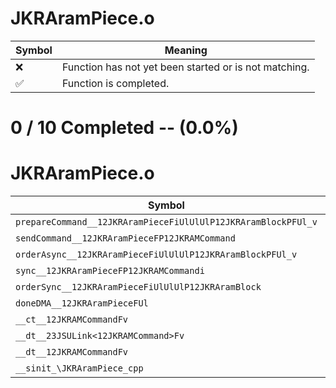 # JKRAramPiece.o
| Symbol | Meaning 
| ------------- | ------------- 
| :x: | Function has not yet been started or is not matching. 
| :white_check_mark: | Function is completed. 


# 0 / 10 Completed -- (0.0%)
# JKRAramPiece.o
| Symbol | Decompiled? |
| ------------- | ------------- |
| `prepareCommand__12JKRAramPieceFiUlUlUlP12JKRAramBlockPFUl_v` | :x: |
| `sendCommand__12JKRAramPieceFP12JKRAMCommand` | :x: |
| `orderAsync__12JKRAramPieceFiUlUlUlP12JKRAramBlockPFUl_v` | :x: |
| `sync__12JKRAramPieceFP12JKRAMCommandi` | :x: |
| `orderSync__12JKRAramPieceFiUlUlUlP12JKRAramBlock` | :x: |
| `doneDMA__12JKRAramPieceFUl` | :x: |
| `__ct__12JKRAMCommandFv` | :x: |
| `__dt__23JSULink<12JKRAMCommand>Fv` | :x: |
| `__dt__12JKRAMCommandFv` | :x: |
| `__sinit_\JKRAramPiece_cpp` | :x: |
